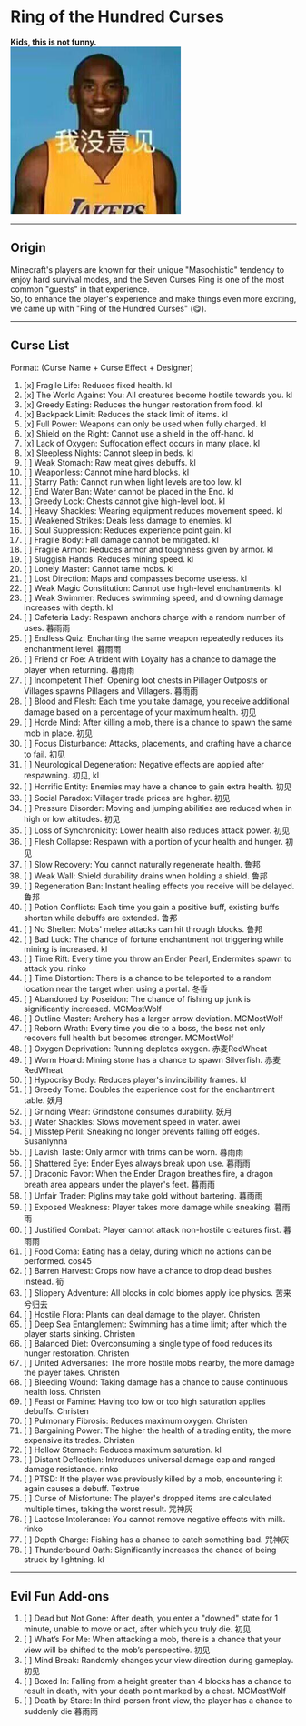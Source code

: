 # Ring of the Hundred Curses

**Kids, this is not funny.**  
![man.jpg](img%2Fman.jpg)

---

## Origin
Minecraft's players are known for their unique "Masochistic" tendency to enjoy hard survival modes, and the Seven Curses Ring is one of the most common "guests" in that experience.  
So, to enhance the player's experience and make things even more exciting, we came up with "Ring of the Hundred Curses" (😋).

---

## Curse List
Format: (Curse Name + Curse Effect + Designer)

1. [x] Fragile Life: Reduces fixed health. kl
2. [x] The World Against You: All creatures become hostile towards you. kl
3. [x] Greedy Eating: Reduces the hunger restoration from food. kl
4. [x] Backpack Limit: Reduces the stack limit of items. kl
5. [x] Full Power: Weapons can only be used when fully charged. kl
6. [x] Shield on the Right: Cannot use a shield in the off-hand. kl
7. [x] Lack of Oxygen: Suffocation effect occurs in many place. kl
8. [x] Sleepless Nights: Cannot sleep in beds. kl
9. [ ] Weak Stomach: Raw meat gives debuffs. kl
10. [ ] Weaponless: Cannot mine hard blocks. kl
11. [ ] Starry Path: Cannot run when light levels are too low. kl
12. [ ] End Water Ban: Water cannot be placed in the End. kl
13. [ ] Greedy Lock: Chests cannot give high-level loot. kl
14. [ ] Heavy Shackles: Wearing equipment reduces movement speed. kl
15. [ ] Weakened Strikes: Deals less damage to enemies. kl
16. [ ] Soul Suppression: Reduces experience point gain. kl
17. [ ] Fragile Body: Fall damage cannot be mitigated. kl
18. [ ] Fragile Armor: Reduces armor and toughness given by armor. kl
19. [ ] Sluggish Hands: Reduces mining speed. kl
20. [ ] Lonely Master: Cannot tame mobs. kl
21. [ ] Lost Direction: Maps and compasses become useless. kl
22. [ ] Weak Magic Constitution: Cannot use high-level enchantments. kl
23. [ ] Weak Swimmer: Reduces swimming speed, and drowning damage increases with depth. kl
24. [ ] Cafeteria Lady: Respawn anchors charge with a random number of uses. 暮雨雨
25. [ ] Endless Quiz: Enchanting the same weapon repeatedly reduces its enchantment level. 暮雨雨
26. [ ] Friend or Foe: A trident with Loyalty has a chance to damage the player when returning. 暮雨雨
27. [ ] Incompetent Thief: Opening loot chests in Pillager Outposts or Villages spawns Pillagers and Villagers. 暮雨雨
28. [ ] Blood and Flesh: Each time you take damage, you receive additional damage based on a percentage of your maximum health. 初见
29. [ ] Horde Mind: After killing a mob, there is a chance to spawn the same mob in place. 初见
30. [ ] Focus Disturbance: Attacks, placements, and crafting have a chance to fail. 初见
31. [ ] Neurological Degeneration: Negative effects are applied after respawning. 初见, kl
32. [ ] Horrific Entity: Enemies may have a chance to gain extra health. 初见
33. [ ] Social Paradox: Villager trade prices are higher. 初见
34. [ ] Pressure Disorder: Moving and jumping abilities are reduced when in high or low altitudes. 初见
35. [ ] Loss of Synchronicity: Lower health also reduces attack power. 初见
36. [ ] Flesh Collapse: Respawn with a portion of your health and hunger. 初见
37. [ ] Slow Recovery: You cannot naturally regenerate health. 鲁邦
38. [ ] Weak Wall: Shield durability drains when holding a shield. 鲁邦
39. [ ] Regeneration Ban: Instant healing effects you receive will be delayed. 鲁邦
40. [ ] Potion Conflicts: Each time you gain a positive buff, existing buffs shorten while debuffs are extended. 鲁邦
41. [ ] No Shelter: Mobs' melee attacks can hit through blocks. 鲁邦
42. [ ] Bad Luck: The chance of fortune enchantment not triggering while mining is increased. kl
43. [ ] Time Rift: Every time you throw an Ender Pearl, Endermites spawn to attack you. rinko
44. [ ] Time Distortion: There is a chance to be teleported to a random location near the target when using a portal. 冬香
45. [ ] Abandoned by Poseidon: The chance of fishing up junk is significantly increased. MCMostWolf
46. [ ] Outline Master: Archery has a larger arrow deviation. MCMostWolf
47. [ ] Reborn Wrath: Every time you die to a boss, the boss not only recovers full health but becomes stronger. MCMostWolf
48. [ ] Oxygen Deprivation: Running depletes oxygen. 赤麦RedWheat
49. [ ] Worm Hoard: Mining stone has a chance to spawn Silverfish. 赤麦RedWheat
50. [ ] Hypocrisy Body: Reduces player's invincibility frames. kl
51. [ ] Greedy Tome: Doubles the experience cost for the enchantment table. 妖月
52. [ ] Grinding Wear: Grindstone consumes durability. 妖月
53. [ ] Water Shackles: Slows movement speed in water. awei
54. [ ] Misstep Peril: Sneaking no longer prevents falling off edges. Susanlynna
55. [ ] Lavish Taste: Only armor with trims can be worn. 暮雨雨
56. [ ] Shattered Eye: Ender Eyes always break upon use. 暮雨雨
57. [ ] Draconic Favor: When the Ender Dragon breathes fire, a dragon breath area appears under the player's feet. 暮雨雨
58. [ ] Unfair Trader: Piglins may take gold without bartering. 暮雨雨
59. [ ] Exposed Weakness: Player takes more damage while sneaking. 暮雨雨
60. [ ] Justified Combat: Player cannot attack non-hostile creatures first. 暮雨雨
61. [ ] Food Coma: Eating has a delay, during which no actions can be performed. cos45
62. [ ] Barren Harvest: Crops now have a chance to drop dead bushes instead. 筍
63. [ ] Slippery Adventure: All blocks in cold biomes apply ice physics. 苦来兮归去
64. [ ] Hostile Flora: Plants can deal damage to the player. Christen
65. [ ] Deep Sea Entanglement: Swimming has a time limit; after which the player starts sinking. Christen
66. [ ] Balanced Diet: Overconsuming a single type of food reduces its hunger restoration. Christen
67. [ ] United Adversaries: The more hostile mobs nearby, the more damage the player takes. Christen
68. [ ] Bleeding Wound: Taking damage has a chance to cause continuous health loss. Christen
69. [ ] Feast or Famine: Having too low or too high saturation applies debuffs. Christen
70. [ ] Pulmonary Fibrosis: Reduces maximum oxygen. Christen
71. [ ] Bargaining Power: The higher the health of a trading entity, the more expensive its trades. Christen
72. [ ] Hollow Stomach: Reduces maximum saturation. kl
73. [ ] Distant Deflection: Introduces universal damage cap and ranged damage resistance. rinko
74. [ ] PTSD: If the player was previously killed by a mob, encountering it again causes a debuff. Textrue
75. [ ] Curse of Misfortune: The player's dropped items are calculated multiple times, taking the worst result. 咒神灰
76. [ ] Lactose Intolerance: You cannot remove negative effects with milk. rinko
77. [ ] Depth Charge: Fishing has a chance to catch something bad. 咒神灰
78. [ ] Thunderbound Oath: Significantly increases the chance of being struck by lightning. kl



---

## Evil Fun Add-ons
1. [ ] Dead but Not Gone: After death, you enter a "downed" state for 1 minute, unable to move or act, after which you truly die. 初见
2. [ ] What’s For Me: When attacking a mob, there is a chance that your view will be shifted to the mob’s perspective. 初见
3. [ ] Mind Break: Randomly changes your view direction during gameplay. 初见
4. [ ] Boxed In: Falling from a height greater than 4 blocks has a chance to result in death, with your death point marked by a chest. MCMostWolf
5. [ ] Death by Stare: In third-person front view, the player has a chance to suddenly die 暮雨雨